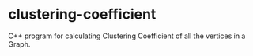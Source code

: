# clustering-coefficient
C++ program for calculating Clustering Coefficient of all the vertices in a Graph.
